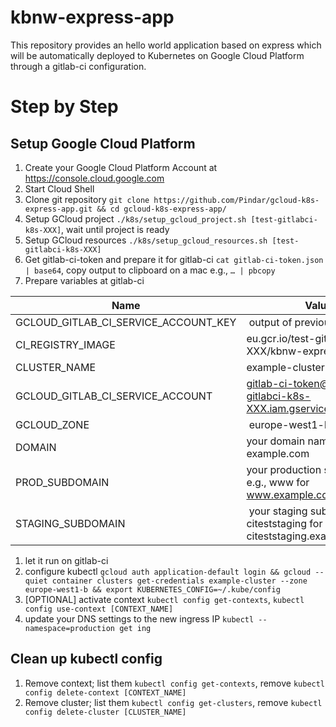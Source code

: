 # kbnw-express-app

This repository provides an hello world application based on express which will be automatically deployed to Kubernetes on Google Cloud Platform through a gitlab-ci configuration.

# Step by Step

## Setup Google Cloud Platform

1. Create your Google Cloud Platform Account at https://console.cloud.google.com
1. Start Cloud Shell
1. Clone git repository `git clone https://github.com/Pindar/gcloud-k8s-express-app.git && cd gcloud-k8s-express-app/`
1. Setup GCloud project `./k8s/setup_gcloud_project.sh [test-gitlabci-k8s-XXX]`, wait until project is ready
1. Setup GCloud resources `./k8s/setup_gcloud_resources.sh [test-gitlabci-k8s-XXX]`
1. Get gitlab-ci-token and prepare it for gitlab-ci `cat gitlab-ci-token.json | base64`, copy output to clipboard on a mac e.g., `… | pbcopy`
1. Prepare variables at gitlab-ci

| Name                                 | Value                                                                     |
|--------------------------------------|---------------------------------------------------------------------------|
| GCLOUD_GITLAB_CI_SERVICE_ACCOUNT_KEY | output of previous step                                                   |
| CI_REGISTRY_IMAGE                    | eu.gcr.io/test-gitlabci-k8s-XXX/kbnw-express-app                          | 
| CLUSTER_NAME                         | example-cluster                                                           |
| GCLOUD_GITLAB_CI_SERVICE_ACCOUNT     | gitlab-ci-token@test-gitlabci-k8s-XXX.iam.gserviceaccount.com             |
| GCLOUD_ZONE                          | europe-west1-b                                                            |
| DOMAIN                               | your domain name, e.g., example.com                                       |
| PROD_SUBDOMAIN                       | your production subdomain, e.g., www for www.example.com                  |
| STAGING_SUBDOMAIN                    | your staging subdomain, e.g., citeststaging for citeststaging.example.com |

1. let it run on gitlab-ci
1. configure kubectl `gcloud auth application-default login && gcloud --quiet container clusters get-credentials example-cluster --zone europe-west1-b && export KUBERNETES_CONFIG=~/.kube/config`
1. [OPTIONAL] activate context `kubectl config get-contexts`, `kubectl config use-context [CONTEXT_NAME]`
1. update your DNS settings to the new ingress IP `kubectl --namespace=production get ing`


## Clean up kubectl config

1. Remove context; list them `kubectl config get-contexts`, remove `kubectl config delete-context [CONTEXT_NAME]`
1. Remove cluster; list them `kubectl config get-clusters`, remove `kubectl config delete-cluster [CLUSTER_NAME]`
